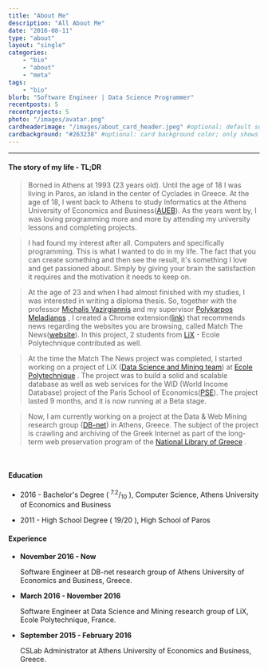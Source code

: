 ```yaml
---
title: "About Me"
description: "All About Me"
date: "2016-08-11"
type: "about"
layout: "single"
categories:
    - "bio"
    - "about"
    - "meta"
tags:
    - "bio"
blurb: "Software Engineer | Data Science Programmer"
recentposts: 5
recentprojects: 5
photo: "/images/avatar.png"
cardheaderimage: "/images/about_card_header.jpeg" #optional: default solid color if unset
cardbackground: "#263238" #optional: card background color; only shows when no image specified
---
```

----
#### The story of my life - TL;DR

> Borned in Athens at 1993 (23 years old). Until the age of 18 I was living in Paros, an island in the center of Cyclades in Greece. At the age of 18, I went back to Athens to study Informatics at the Athens University of Economics and Business([AUEB](http://www.aueb.gr)). As the years went by, I was loving programming more and more by attending my university lessons and completing projects.

> I had found my interest after all. Computers and specifically programming. This is what I wanted to do in my life. The fact that you can create something and then see the result, it's something I love and get passioned about. Simply by giving your brain the satisfaction it requires and the motivation it needs to keep on.

> At the age of 23 and when I had almost finished with my studies, I was interested in writing a diploma thesis. So, together with the professor [Michalis Vazirgiannis](http://www.lix.polytechnique.fr/Labo/Michalis.Vazirgiannis/) and my supervisor [Polykarpos Meladianos](http://www.db-net.aueb.gr/meladianos/) , I created a Chrome extension([link](https://chrome.google.com/webstore/detail/match-the-news/egccnhfjlnjkmimhnlfmiilhdaajlbpg)) that recommends news regarding the websites you are browsing, called Match The News([website](http://matchthenews.org)). In this project, 2 students from [LiX](https://www.lix.polytechnique.fr/) - Ecole Polytechnique contributed as well. 

> At the time the Match The News project was completed, I started working on a project of LiX ([Data Science and Mining team](http://www.lix.polytechnique.fr/dascim/)) at [Ecole Polytechnique](https://www.polytechnique.edu/en) . The project was to build a solid and scalable database as well as web services for the WID (World Income Database) project of the Paris School of Economics([PSE](http://www.parisschoolofeconomics.eu/en/)). The project lasted 9 months, and it is now running at a Beta stage.

> Now, I am currently working on a project at the Data & Web Mining research group ([DB-net](http://www.db-net.aueb.gr/)) in Athens, Greece. The subject of the project is crawling and archiving of the Greek Internet as part of the long-term web preservation program of the [National Library of Greece](http://www.nlg.gr) .

<br>

#### Education
- 2016 - Bachelor's Degree ( <sup>7.2</sup>/<sub>10</sub> ), Computer Science, Athens University of Economics and Business

- 2011 - High School Degree ( 19/20 ), High School of Paros
 

#### Experience

- **November 2016 - Now** 

    Software Engineer at DB-net research group of Athens University of Economics and Business, Greece.

- **March 2016 - November 2016** 

    Software Engineer at Data Science and Mining research group of LiX, Ecole Polytechnique, France.

- **September 2015 - February 2016**

    CSLab Administrator at Athens University of Economics and Business, Greece.

